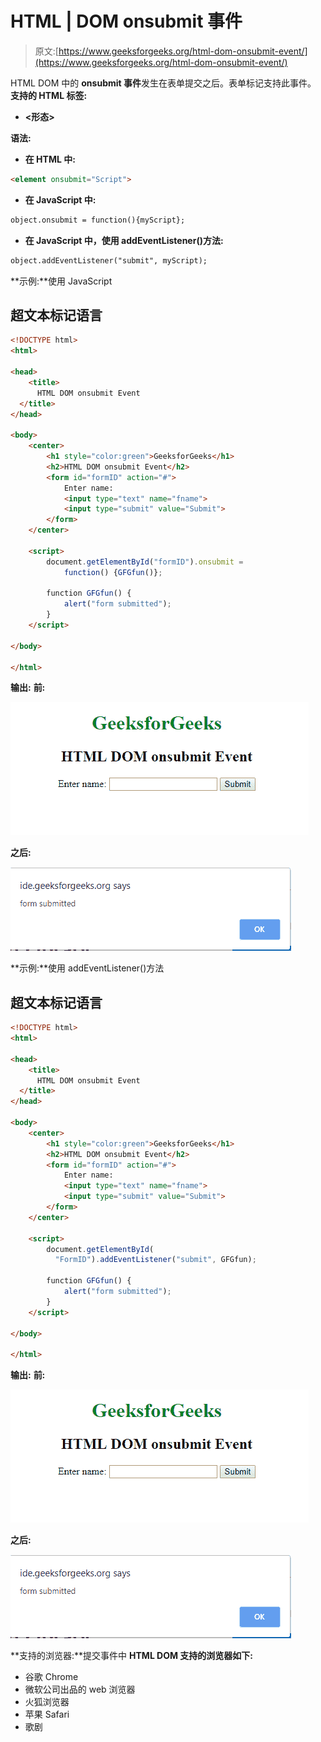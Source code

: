# HTML | DOM onsubmit 事件

> 原文:[https://www.geeksforgeeks.org/html-dom-onsubmit-event/](https://www.geeksforgeeks.org/html-dom-onsubmit-event/)

HTML DOM 中的 **onsubmit 事件**发生在表单提交之后。表单标记支持此事件。
**支持的 HTML 标签:**

*   **<形态>**

**语法:**

*   **在 HTML 中:**

```html
<element onsubmit="Script">
```

*   **在 JavaScript 中:**

```html
object.onsubmit = function(){myScript};
```

*   **在 JavaScript 中，使用 addEventListener()方法:**

```html
object.addEventListener("submit", myScript);
```

**示例:**使用 JavaScript

## 超文本标记语言

```html
<!DOCTYPE html>
<html>

<head>
    <title>
      HTML DOM onsubmit Event
  </title>
</head>

<body>
    <center>
        <h1 style="color:green">GeeksforGeeks</h1>
        <h2>HTML DOM onsubmit Event</h2>
        <form id="formID" action="#">
            Enter name:
            <input type="text" name="fname">
            <input type="submit" value="Submit">
        </form>
    </center>

    <script>
        document.getElementById("formID").onsubmit =
            function() {GFGfun()};

        function GFGfun() {
            alert("form submitted");
        }
    </script>

</body>

</html>
```

**输出:**
**前:**

![](img/ae86033c83c9fab74fa04e336e03b5fd.png)

**之后:**

![](img/a5adcb2e743470657da2a1eab00d24f6.png)

**示例:**使用 addEventListener()方法

## 超文本标记语言

```html
<!DOCTYPE html>
<html>

<head>
    <title>
      HTML DOM onsubmit Event
  </title>
</head>

<body>
    <center>
        <h1 style="color:green">GeeksforGeeks</h1>
        <h2>HTML DOM onsubmit Event</h2>
        <form id="formID" action="#">
            Enter name:
            <input type="text" name="fname">
            <input type="submit" value="Submit">
        </form>
    </center>

    <script>
        document.getElementById(
          "FormID").addEventListener("submit", GFGfun);

        function GFGfun() {
            alert("form submitted");
        }
    </script>

</body>

</html>
```

**输出:**
**前:**

![](img/ae86033c83c9fab74fa04e336e03b5fd.png)

**之后:**

![](img/a5adcb2e743470657da2a1eab00d24f6.png)

**支持的浏览器:**提交事件中 **HTML DOM 支持的浏览器如下:** 

*   谷歌 Chrome
*   微软公司出品的 web 浏览器
*   火狐浏览器
*   苹果 Safari
*   歌剧